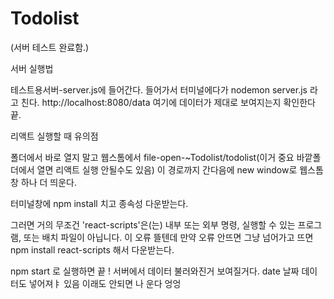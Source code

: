 # Todolist

(서버 테스트 완료함.)

서버 실행법

테스트용서버-server.js에 들어간다.
들어가서 터미널에다가 nodemon server.js 라고 친다.
http://localhost:8080/data 여기에 데이터가 제대로 보여지는지 확인한다 끝.

리액트 실행할 때 유의점

폴더에서 바로 열지 말고 웹스톰에서 file-open-~Todolist/todolist(이거 중요 바깥폴더에서 열면 리액트 실행 안될수도 있음) 이 경로까지 간다음에 new window로 웹스톰 창 하나 더 띄운다.

터미널창에 npm install 치고 종속성 다운받는다.

그러면 거의 무조건 'react-scripts'은(는) 내부 또는 외부 명령, 실행할 수 있는 프로그램, 또는
배치 파일이 아닙니다.
이 오류 뜰텐데 만약 오류 안뜨면 그냥 넘어가고 뜨면 
npm install react-scripts 해서 다운받는다.

npm start 로 실행하면 끝 ! 서버에서 데이터 불러와진거 보여질거다. date 날짜 데이터도 넣어져ㅑ 있음
이래도 안되면 나 운다 엉엉
